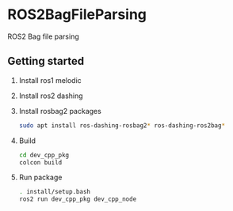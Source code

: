 # ROS2BagFileParsing
ROS2 Bag file parsing

## Getting started

1. Install ros1 melodic
2. Install ros2 dashing
3. Install rosbag2 packages

    ```bash
    sudo apt install ros-dashing-rosbag2* ros-dashing-ros2bag*
    ```
4. Build
    
    ```bash
    cd dev_cpp_pkg
    colcon build
    ```

5. Run package

    ```bash
    . install/setup.bash
    ros2 run dev_cpp_pkg dev_cpp_node
    ```
